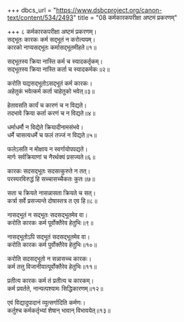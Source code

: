 +++
dbcs_url = "https://www.dsbcproject.org/canon-text/content/534/2493"
title = "08 कर्मकारकपरीक्षा अष्टमं प्रकरणम्"

+++
८
कर्मकारकपरीक्षा अष्टमं प्रकरणम्।  
सद्भूतः कारकः कर्म सद्भूतं न करोत्ययम्।  
कारको नाप्यसद्भूतः कर्मासद्भूतमीहते॥१॥

सद्भूतस्य क्रिया नास्ति कर्म च स्यादकर्तृकम्।  
सद्भूतस्य क्रिया नास्ति कर्ता च स्यादकर्मकः॥२॥

करोति यद्यसद्भूतोऽसद्भूतं कर्म कारकः।  
अहेतुकं भवेत्कर्म कर्ता चाहेतुको भवेत्॥३॥

हेतावसति कार्यं च कारणं च न विद्यते।  
तदभावे क्रिया कर्ता करणं च न विद्यते॥४॥

धर्माधर्मौ न विद्येते क्रियादीनामसंभवे।  
धर्मे चासत्यधर्मे च फलं तज्जं न विद्यते॥५॥

फलेऽसति न मोक्षाय न स्वर्गायोपपद्यते।  
मार्गः सर्वक्रियाणां च नैरर्थक्यं प्रसज्यते॥६॥

कारकः सदसद्भूतः सदसत्कुरुते न तत्।  
परस्परविरुद्धं हि सच्चासच्चैकतः कुतः॥७॥

सता च क्रियते नासन्नासता क्रियते च सत्।  
कर्त्रा सर्वे प्रसज्यन्ते दोषास्तत्र त एव हि॥८॥

नासद्भूतं न सद्भूतः सदसद्भूतमेव वा।  
करोति कारकः कर्म पूर्वोक्तैरेव हेतुभिः॥९॥

नासद्भूतोऽपि सद्भूतं सदसद्भूतमेव वा।  
करोति कारकः कर्म पुर्वोक्तैरेव हेतुभिः॥१०॥

करोति सदसद्भूतो न सन्नासच्च कारकः।  
कर्म तत्तु विजानीयात्पूर्वोक्तैरेव हेतुभिः॥११॥

प्रतीत्य कारकः कर्म तं प्रतीत्य च कारकम्।  
कर्म प्रवर्तते, नान्यत्पश्यामः सिद्धिकारणम्॥१२॥

एवं विद्यादुपादानं व्युत्सर्गादिति कर्मणः।  
कर्तुश्च कर्मकर्तृभ्यां शेषान् भावान् विभावयेत्॥१३॥

